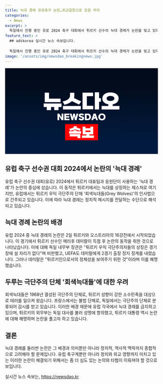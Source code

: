 ```yaml
---
title: 늑대 경례 유로축구 논란…외교갈등으로 응원 저지
categories:
  - News
excerpt: >
  독일에서 진행 중인 유로 2024 축구 대회에서 튀르키 선수의 늑대 경례가 논란을 빚고 있다. 튀르키에서는 늑대를 상징하는 제스처지만, 유럽에서는 우익 극단주의 단체의 인사법으로 여겨져 독일 경찰이 행진 중지 조치를 취했다. UEFA도 선수에게 2경기 출장정지 징계를 내리는 등 상황은 긴장하고 있다. 이에 대통령과 외무부까지 개입하여 외교적인 파장을 우려하고 있다. (총 148자)
feature_text: >
  ## adskorea 실시간 뉴스 속보입니다.

  독일에서 진행 중인 유로 2024 축구 대회에서 튀르키 선수의 늑대 경례가 논란을 빚고 있다. 튀르키에서는 늑대를 상징하는 제스처지만, 유럽에서는 우익 극단주의 단체의 인사법으로 여겨져 독일 경찰이 행진 중지 조치를 취했다. UEFA도 선수에게 2경기 출장정지 징계를 내리는 등 상황은 긴장하고 있다. 이에 대통령과 외무부까지 개입하여 외교적인 파장을 우려하고 있다. (총 148자)
image: '/assets/img/newsdao_breakingnews.jpg'
---
```


<p><img src="/assets/img/newsdao_breakingnews.jpg" alt="adskorea 속보" /></p>

<h2 data-ke-size="size26">유럽 축구 선수권 대회 2024에서 논란의 '늑대 경례' </h2>

<p data-ke-size="size16">유럽 축구 선수권 대회(유로) 2024에서 튀르키 대표팀과 응원단이 사용하는 '늑대 경례'가 논란의 중심에 섰습니다. 이 동작은 튀르키에서는 늑대를 상징하는 제스처로 여기지만, 유럽에서는 튀르키 우익 극단주의 단체 '회색늑대들(Grey Wolves)'의 인사법으로 간주되고 있습니다. 이에 따라 늑대 경례는 정치적 메시지를 전달하는 수단으로 해석되고 있습니다.</p>

<h2 data-ke-size="size26">늑대 경례 논란의 배경</h2>

<p data-ke-size="size16">유럽 2024 중 늑대 경례의 논란은 2일 튀르키와 오스트리아의 16강전에서 시작되었습니다. 이 경기에서 튀르키 선수인 메리후 데미랄이 득점 후 논란의 동작을 취한 것으로 나타났습니다. 이에 대해 독일 내무부 장관은 "튀르키 우익 극단주의자들의 상징은 경기장에 설 자리가 없다"며 비판했고, UEFA도 데미랄에게 2경기 출장 정지 징계를 내렸습니다. 그러나 데미랄은 "튀르키인으로서의 정체성을 보여주기 위한 것"이라며 이를 해명했습니다.</p>

<h2 data-ke-size="size26">두루는 극단주의 단체 '회색늑대들'에 대한 우려</h2>

<p data-ke-size="size16">회색늑대들은 1968년 결성된 극단주의 단체로, 튀르키 성향이 강한 소수민족을 대상으로 테러를 일으켜 왔습니다. 프랑스에서는 불법 단체로, 독일에서는 극단주의 단체로 분류되어 감시를 받고 있습니다. 이러한 배경 때문에 유럽 각국에서 늑대 경례를 금지하고 있으며, 튀르키의 외무부는 독일 대사를 불러 성명에 항의했고, 튀르키 대통령 역시 논란에 대해 해명하며 논란을 풀고자 하고 있습니다.</p>

<h2 data-ke-size="size26">결론</h2>

<p data-ke-size="size16">늑대 경례를 둘러싼 논란은 그 배경과 의미뿐만 아니라 정치적, 역사적 맥락까지 종합적으로 고려해야 할 문제입니다. 유럽 축구계뿐만 아니라 정치와 외교 영향까지 미치고 있는 이러한 논란이 해결되기 위해서는 좀 더 심도 있는 논의와 타협이 이뤄져야 할 것으로 보입니다.</p>
실시간 뉴스 속보는, <a href="https://newsdao.kr" rel="dofollow">https://newsdao.kr</a>


